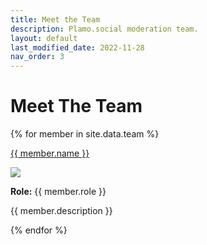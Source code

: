 ```yaml
---
title: Meet the Team
description: Plamo.social moderation team.
layout: default
last_modified_date: 2022-11-28
nav_order: 3
---
```


# Meet The Team

{% for member in site.data.team %}
<div class="team-banner">
    <p class="team-title"><a target="blank" href="{{ member.link }}">{{ member.name }}</a></p>
    <img class="team-avatar" src="{{ member.avatar }}" />
    <p><b>Role:</b> {{ member.role }}</p>
    <p>{{ member.description }}</p>
  </div>
{% endfor %}

<div style="clear: both;"></div>